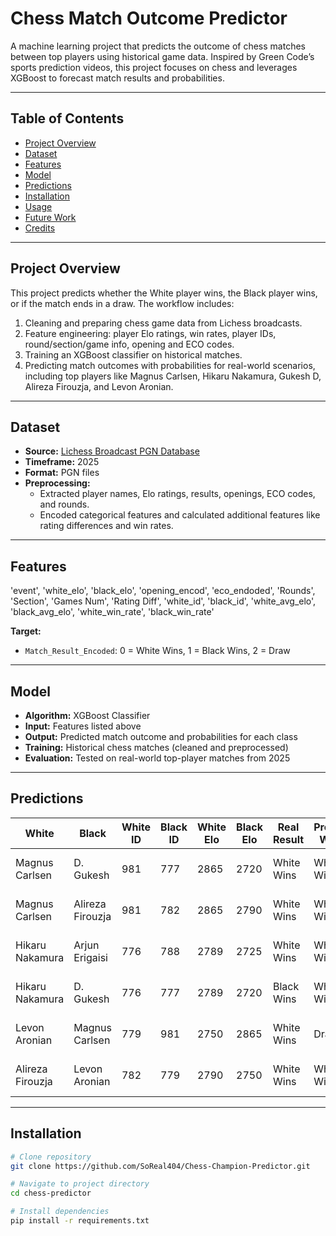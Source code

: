 # Chess Match Outcome Predictor

A machine learning project that predicts the outcome of chess matches between top players using historical game data. Inspired by Green Code’s sports prediction videos, this project focuses on chess and leverages XGBoost to forecast match results and probabilities.

---

## Table of Contents
- [Project Overview](#project-overview)
- [Dataset](#dataset)
- [Features](#features)
- [Model](#model)
- [Predictions](#predictions)
- [Installation](#installation)
- [Usage](#usage)
- [Future Work](#future-work)
- [Credits](#credits)

---

## Project Overview
This project predicts whether the White player wins, the Black player wins, or if the match ends in a draw. The workflow includes:
1. Cleaning and preparing chess game data from Lichess broadcasts.
2. Feature engineering: player Elo ratings, win rates, player IDs, round/section/game info, opening and ECO codes.
3. Training an XGBoost classifier on historical matches.
4. Predicting match outcomes with probabilities for real-world scenarios, including top players like Magnus Carlsen, Hikaru Nakamura, Gukesh D, Alireza Firouzja, and Levon Aronian.

---

## Dataset
- **Source:** [Lichess Broadcast PGN Database](https://database.lichess.org/broadcast/)
- **Timeframe:** 2025
- **Format:** PGN files
- **Preprocessing:** 
  - Extracted player names, Elo ratings, results, openings, ECO codes, and rounds.
  - Encoded categorical features and calculated additional features like rating differences and win rates.

---

## Features
'event', 
'white_elo', 
'black_elo', 
'opening_encod', 
'eco_endoded',
'Rounds', 
'Section', 
'Games Num', 
'Rating Diff', 
'white_id', 
'black_id',
'white_avg_elo',
'black_avg_elo',
'white_win_rate',
'black_win_rate'

**Target:**  
- `Match_Result_Encoded`: 0 = White Wins, 1 = Black Wins, 2 = Draw

---

## Model
- **Algorithm:** XGBoost Classifier
- **Input:** Features listed above
- **Output:** Predicted match outcome and probabilities for each class
- **Training:** Historical chess matches (cleaned and preprocessed)
- **Evaluation:** Tested on real-world top-player matches from 2025

---

## Predictions

| White            | Black            | White ID | Black ID | White Elo | Black Elo | Real Result | Predicted Winner | Probabilities (W/B/D)  |
| ---------------- | ---------------- | -------- | -------- | --------- | --------- | ----------- | ---------------- | ---------------------- |
| Magnus Carlsen   | D. Gukesh        | 981      | 777      | 2865      | 2720      | White Wins  | White Wins       | \[0.481, 0.254, 0.264] |
| Magnus Carlsen   | Alireza Firouzja | 981      | 782      | 2865      | 2790      | White Wins  | White Wins       | \[0.464, 0.259, 0.277] |
| Hikaru Nakamura  | Arjun Erigaisi   | 776      | 788      | 2789      | 2725      | White Wins  | White Wins       | \[0.466, 0.256, 0.278] |
| Hikaru Nakamura  | D. Gukesh        | 776      | 777      | 2789      | 2720      | Black Wins  | White Wins       | \[0.463, 0.255, 0.282] |
| Levon Aronian    | Magnus Carlsen   | 779      | 981      | 2750      | 2865      | White Wins  | Draw             | \[0.366, 0.295, 0.338] |
| Alireza Firouzja | Levon Aronian    | 782      | 779      | 2790      | 2750      | White Wins  | White Wins       | \[0.444, 0.285, 0.271] |

---

## Installation
```bash
# Clone repository
git clone https://github.com/SoReal404/Chess-Champion-Predictor.git

# Navigate to project directory
cd chess-predictor

# Install dependencies
pip install -r requirements.txt
